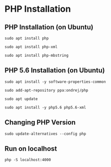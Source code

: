 # PHP Installation

## PHP Installation (on Ubuntu)

`sudo apt install php`

`sudo apt install php-xml`

`sudo apt install php-mbstring`

## PHP 5.6 Installation (on Ubuntu)

`sudo apt install -y software-properties-common`

`sudo add-apt-repository ppa:ondrej/php`

`sudo apt update`

`sudo apt install -y php5.6 php5.6-xml`

## Changing PHP Version

`sudo update-alternatives --config php`

## Run on localhost

`php -S localhost:4000`
